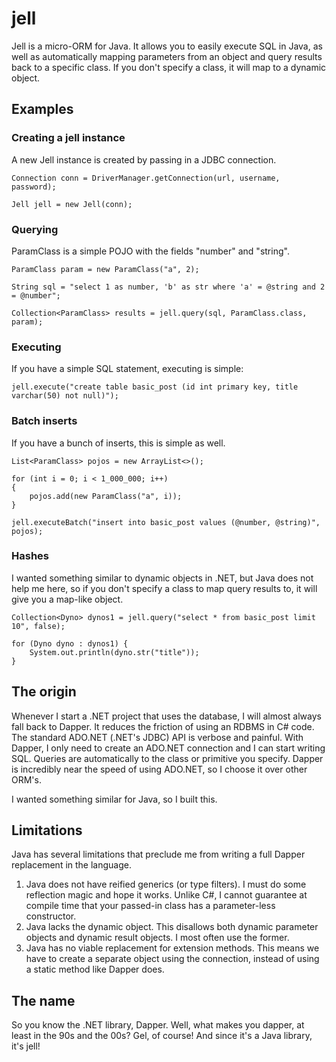 jell
=

Jell is a micro-ORM for Java. It allows you to easily execute SQL in Java, as well as automatically mapping parameters from an object and query results back to a specific class. If you don't specify a class, it will map to a dynamic object.

## Examples

### Creating a jell instance

A new Jell instance is created by passing in a JDBC connection.

    Connection conn = DriverManager.getConnection(url, username, password);

    Jell jell = new Jell(conn);

### Querying

ParamClass is a simple POJO with the fields "number" and "string".

	ParamClass param = new ParamClass("a", 2);

	String sql = "select 1 as number, 'b' as str where 'a' = @string and 2 = @number";

	Collection<ParamClass> results = jell.query(sql, ParamClass.class, param);

### Executing

If you have a simple SQL statement, executing is simple:

    jell.execute("create table basic_post (id int primary key, title varchar(50) not null)");

### Batch inserts

If you have a bunch of inserts, this is simple as well.

    List<ParamClass> pojos = new ArrayList<>();

    for (int i = 0; i < 1_000_000; i++)
    {
        pojos.add(new ParamClass("a", i));
    }

    jell.executeBatch("insert into basic_post values (@number, @string)", pojos);

### Hashes

I wanted something similar to dynamic objects in .NET, but Java does not help me here, so if you don't specify a class to map query results to, it will give you a map-like object.

    Collection<Dyno> dynos1 = jell.query("select * from basic_post limit 10", false);

    for (Dyno dyno : dynos1) {
        System.out.println(dyno.str("title"));
    }


## The origin

Whenever I start a .NET project that uses the database, I will almost always fall back to Dapper. It reduces the friction of using an RDBMS in C# code. The standard ADO.NET (.NET's JDBC) API is verbose and painful. With Dapper, I only need to create an ADO.NET connection and I can start writing SQL. Queries are automatically to the class or primitive you specify. Dapper is incredibly near the speed of using ADO.NET, so I choose it over other ORM's.

I wanted something similar for Java, so I built this.

## Limitations

Java has several limitations that preclude me from writing a full Dapper replacement in the language.

1. Java does not have reified generics (or type filters). I must do some reflection magic and hope it works. Unlike C#, I cannot guarantee at compile time that your passed-in class has a parameter-less constructor.
1. Java lacks the dynamic object. This disallows both dynamic parameter objects and dynamic result objects. I most often use the former.
1. Java has no viable replacement for extension methods. This means we have to create a separate object using the connection, instead of using a static method like Dapper does.

## The name

So you know the .NET library, Dapper. Well, what makes you dapper, at least in the 90s and the 00s? Gel, of course! And since it's a Java library, it's jell!

